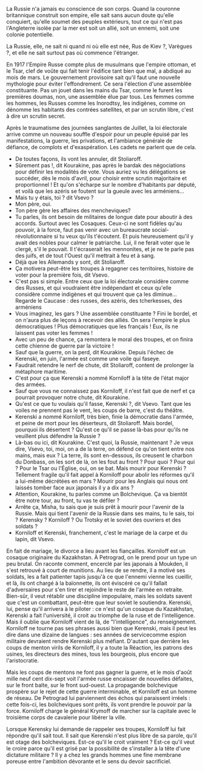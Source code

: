 La Russie n'a jamais eu conscience de son corps. Quand la couronne britannique construit son empire, elle sait sans aucun doute qu'elle conquiert, qu'elle soumet des peuples extérieurs, tout ce qui n'est pas l'Angleterre isolée par la mer est soit un allié, soit un ennemi, soit une colonie potentielle. 

La Russie, elle, ne sait ni quand ni où elle est née, Rus de Kiev ?, Varègues ?, et elle ne sait surtout pas où commence l'étranger. 

En 1917 l'Empire Russe compte plus de musulmans que l'empire ottoman, et le Tsar, clef de voûte qui fait tenir l'édifice tant bien que mal, a abdiqué au mois de mars. Le gouvernement provisoire sait qu'il faut une nouvelle mythologie pour éviter l'effondrement. Ce sera l'élection d'une assemblée constituante. Pas un jouet dans les mains du Tsar, comme le furent les premières doumas, non, une assemblée élue par tous. Les femmes comme les hommes, les Russes comme les Inorodtsy, les indigènes, comme on dénomme les habitants des contrées satellites, et par un scrutin libre, c'est à dire un scrutin secret. 

Après le traumatisme des journées sanglantes de Juillet, la loi électorale arrive comme un nouveau souffle d'espoir pour un peuple épuisé par les manifestations, la guerre, les privations, et l'ambiance générale de défiance, de complots et d'exaspération. Les cadets ne parlent que de cela. 
- De toutes façons, ils vont les annuler, dit Stoliaroff. 
- Sûrement pas !, dit Kourakine, pas après le bardak des négociations pour définir les modalités de vote. Vous auriez vu les délégations se succéder, dès le mois d'avril, pour choisir entre scrutin majoritaire et proportionnel ! Et qu'on s'écharpe sur le nombre d'habitants par député, et voilà que les azéris se foutent sur la gueule avec les arméniens...
- Mais tu y étais, toi ? dit Vsevo ? 
- Mon père, oui. 
- Ton père gère les affaires des mencheviques?  
- Tu parles, ils ont besoin de militaires de longue date pour aboutir à des accords. Surtout avec les Cosaques. Ceux-ci ne sont fidèles qu'au pouvoir, à la force, faut pas venir avec un bureaucrate social-révolutionnaire si tu veux qu'ils t'écoutent. Et puis heureusement qu'il y avait des nobles pour calmer le patriarche. Lui, il ne ferait voter que le clergé, s'il le pouvait. Il t'écraserait les mennonites, et je ne te parle pas des juifs, et de tout l'Ouest qu'il mettrait à feu et à sang. 
- Déjà que les Allemands y sont, dit Stoliaroff. 
- Ça motivera peut-être les troupes à regagner ces territoires, histoire de voter pour la première fois, dit Vsevo. 
- C'est pas si simple. Entre ceux que la loi électorale considère comme des Russes, et qui voudraient être indépendant et ceux qu'elle considère comme indigènes et qui trouvent que ça les diminue... Regarde le Caucase : des russes, des azéris, des tcherkesses, des arméniens
- Vous imaginez, les gars ? Une assemblée constituante ? Fini le bordel, et on n'aura plus de leçons à recevoir des alliés. On sera l'empire le plus démocratiques ! Plus démocratiques que les français ! Eux, ils ne laissent pas voter les femmes !
- Avec un peu de chance, ça remontera le moral des troupes, et on finira cette chienne de guerre par la victoire !
- Sauf que la guerre, on la perd, dit Kourakine. Depuis l'échec de Kerenski, en juin, l'armée est comme une voile qui faseye. 
- Faudrait retendre le nerf de chute, dit Stoliaroff, content de prolonger la métaphore maritime. 
- C'est pour ça que Kerenski a nommé Korniloff à la tête de l'état major des armées. 
- Sauf que vous ne connaissez pas Korniloff, il n'est fait que de nerf et ça pourrait provoquer notre chute, dit Kourakine. 
- Qu'est ce que tu voulais qu'il fasse, Kerenski ?, dit Vsevo. Tant que les voiles ne prennent pas le vent, les coups de barre, c'est du théâtre. 
- Kerenski a nommé Korniloff, très bien, finie la démocratie dans l'armée, et peine de mort pour les déserteurs, dit Stoliaroff. Mais bordel, pourquoi ils désertent ? Qu'est ce qu'il se passe là-bas pour qu'ils ne veuillent plus défendre la Russie ? 
- Là-bas ou ici, dit Kourakine. C'est quoi, la Russie, maintenant ? Je veux dire, Vsevo, toi, moi, on a de la terre, on défend ce qu'on tient entre nos mains, mais eux ? La terre, ils sont en-dessous, ils creusent le charbon du Donbass, on les sort de là, on les fout au front ? Pour quoi ? Pour qui ? Pour le Tsar ou l'Église, oui, on se bat. Mais mourir pour Kerenski ? Tellement fragile qu'il fait appel à Korniloff pour abolir les réformes qu'il a lui-même décrétées en mars ? Mourir pour les Anglais qui nous ont laissés tomber face aux japonais il y a dix ans ? 
- Attention, Kourakine, tu parles comme un Bolchevique. Ça va bientôt être notre tour, au front, tu vas te défiler ? 
- Arrête ça, Misha, tu sais que je suis prêt à mourir pour l'avenir de la Russie.  Mais qui tient l'avenir de la Russie dans ses mains, tu le sais, toi ? Kerensky ? Korniloff ? Ou Trotsky et le soviet des ouvriers et des soldats ? 
- Korniloff et Kerenski, franchement, c'est le mariage de la carpe et du lapin, dit Vsevo. 

En fait de mariage, le divorce a lieu avant les fiançailles. Korniloff est un cosaque originaire du Kazakhstan. À Petrograd, on le prend pour un type un peu brutal. On raconte comment, encerclé par les japonais à Moukden, il s'est retrouvé à court de munitions. Au lieu de se rendre, il a motivé ses soldats, les a fait patienter tapis jusqu'à ce que l'ennemi vienne les cueillir, et là, ils ont chargé à la baïonnette, ils ont éviscéré  ce qu'il fallait d'adversaires pour s'en tirer et rejoindre le reste de l'armée en retraite. Bien-sûr, il veut rétablir une discipline impopulaire, mais les soldats savent que c'est un combattant, peut-être que leur soviet le soutiendra. 
Kerenski, lui, pense qu'il arrivera à le piloter : ce n'est qu'un cosaque du Kazakhstan, Kerenski a fait l'université, il croit au triomphe de la ruse et de l'intelligence. Mais il oublie que Korniloff vient de là, de "l'intelligence", du renseignement. Korniloff ne tourne pas ses phrases aussi bien que Kerenski, mais il peut les dire dans une dizaine de langues : ses années de servicecomme espion militaire devraient rendre Kerenski plus méfiant. D'autant que derrière les coups de menton virils de Korniloff, il y a toute la Réaction, les patrons des usines, les directeurs des mines, tous les bourgeois, plus encore que l'aristocratie. 

Mais les coups de mentons ne font pas gagner la guerre, et le mois d'août mille neuf cent dix-sept voit l'armée russe encaisser de nouvelles défaites, sur le front balte, sur le front sud-ouest. La propagande bolchevique prospère sur le rejet de cette guerre interminable, et Korniloff est un homme de réseau. De Petrograd lui parviennent des échos qui paraissent irréels : cette fois-ci, les bolcheviques sont prêts, ils vont prendre le pouvoir par la force. 
Korniloff charge le général Krymoff de marcher sur la capitale avec le troisième corps de cavalerie pour libérer la ville. 

Lorsque Kerensky lui demande de rappeler ses troupes, Korniloff lui fait répondre qu'il sait tout. Il sait que Kerenski n'est plus libre de sa parole, qu'il est otage des bolcheviques. Est-ce qu'il le croit vraiment ? Est-ce qu'il veut le croire parce qu'il est grisé par la possibilité de s'installer à la tête d'une dictature militaire ? Il y a chez les grands hommes une fine membrane poreuse entre l'ambition dévorante et le sens du devoir sacrificiel. 


